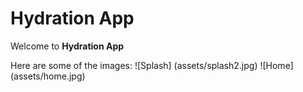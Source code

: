 # Hydration App
Welcome to **Hydration App**

Here are some of the images: 
![Splash] (assets/splash2.jpg)
![Home] (assets/home.jpg)
